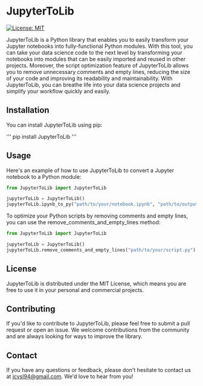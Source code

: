 # JupyterToLib

[![License: MIT](https://img.shields.io/badge/License-MIT-yellow.svg)](https://opensource.org/licenses/MIT)

JupyterToLib is a Python library that enables you to easily transform your Jupyter notebooks into fully-functional Python modules. With this tool, you can take your data science code to the next level by transforming your notebooks into modules that can be easily imported and reused in other projects. Moreover, the script optimization feature of JupyterToLib allows you to remove unnecessary comments and empty lines, reducing the size of your code and improving its readability and maintainability. With JupyterToLib, you can breathe life into your data science projects and simplify your workflow quickly and easily.

## Installation

You can install JupyterToLib using pip:

''' pip install JupyterToLib '''


## Usage

Here's an example of how to use JupyterToLib to convert a Jupyter notebook to a Python module:

```python
from JupyterToLib import JupyterToLib

jupyterToLib = JupyterToLib()
jupyterToLib.ipynb_to_py("path/to/your/notebook.ipynb", "path/to/output/module.py")
```

To optimize your Python scripts by removing comments and empty lines, you can use the remove_comments_and_empty_lines method:

```python
from JupyterToLib import JupyterToLib

jupyterToLib = JupyterToLib()
jupyterToLib.remove_comments_and_empty_lines("path/to/your/script.py")
```

## License
JupyterToLib is distributed under the MIT License, which means you are free to use it in your personal and commercial projects.

## Contributing
If you'd like to contribute to JupyterToLib, please feel free to submit a pull request or open an issue. We welcome contributions from the community and are always looking for ways to improve the library.

## Contact
If you have any questions or feedback, please don't hesitate to contact us at jcvsl94@gmail.com. We'd love to hear from you!
